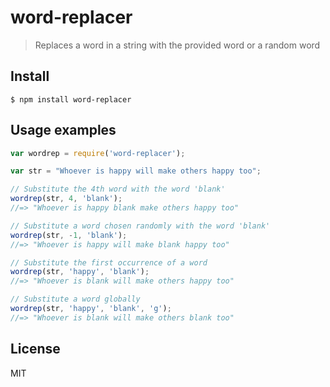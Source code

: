 # word-replacer

> Replaces a word in a string with the provided word or a random word

## Install

```
$ npm install word-replacer
```

## Usage examples

```js
var wordrep = require('word-replacer');

var str = "Whoever is happy will make others happy too"; 

// Substitute the 4th word with the word 'blank'
wordrep(str, 4, 'blank');
//=> "Whoever is happy blank make others happy too"

// Substitute a word chosen randomly with the word 'blank'
wordrep(str, -1, 'blank');
//=> "Whoever is happy will make blank happy too" 

// Substitute the first occurrence of a word
wordrep(str, 'happy', 'blank');
//=> "Whoever is blank will make others happy too"

// Substitute a word globally
wordrep(str, 'happy', 'blank', 'g');
//=> "Whoever is blank will make others blank too"

```
## License

MIT
